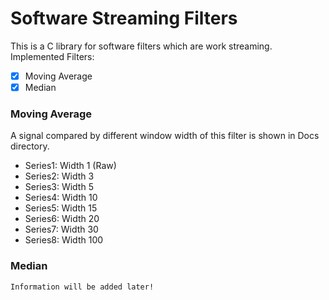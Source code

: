 # Software Streaming Filters
This is a C library for software filters which are work streaming. \
Implemented Filters: 
* [X] Moving Average
* [X] Median

### Moving Average
A signal compared by different window width of this filter is shown in Docs directory.
* Series1: Width 1 (Raw)
* Series2: Width 3 
* Series3: Width 5 
* Series4: Width 10 
* Series5: Width 15 
* Series6: Width 20 
* Series7: Width 30
* Series8: Width 100

### Median
`Information will be added later!`

 <!-- ![Moving Average Data Output]($[default]/.../Docs/Image.png) -->